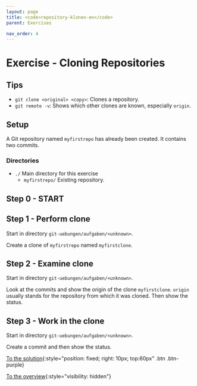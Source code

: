 ```yaml
---
layout: page
title: <code>repository-klonen-en</code>
parent: Exercises

nav_order: 4
---
```

# Exercise - Cloning Repositories


## Tips

 * `git clone <original> <copy>`: Clones a repository.
 * `git remote -v`: Shows which other clones are known,
   especially `origin`.

## Setup

A Git repository named `myfirstrepo` has already been created.
It contains two commits.

### Directories

 * `./` Main directory for this exercise
   - `myfirstrepo/` Existing repository.
  

<h2>Step 0 - START <!-- UEB/Cloning Repositories/0 --></h2>

<h2>Step 1 - Perform clone <!-- UEB/Cloning Repositories/1 --></h2>

Start in directory `git-uebungen/aufgaben/<unknown>`.

Create a clone of `myfirstrepo` named `myfirstclone`.

<h2>Step 2 - Examine clone <!-- UEB/Cloning Repositories/2 --></h2>

Start in directory `git-uebungen/aufgaben/<unknown>`.

Look at the commits and
show the origin of the clone `myfirstclone`.
`origin` usually stands for the repository
from which it was cloned.
Then show the status.

<h2>Step 3 - Work in the clone <!-- UEB/Cloning Repositories/3 --></h2>

Start in directory `git-uebungen/aufgaben/<unknown>`.

Create a commit and then show the status.

[To the solution](loesung-repository-klonen-en.html){:style="position: fixed; right: 10px; top:60px" .btn .btn-purple}

[To the overview](../../ueberblick-en.html){:style="visibility: hidden"}

